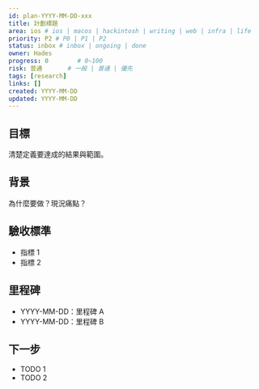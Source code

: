 ```yaml
---
id: plan-YYYY-MM-DD-xxx
title: 計劃標題
area: ios # ios | macos | hackintosh | writing | web | infra | life
priority: P2 # P0 | P1 | P2
status: inbox # inbox | ongoing | done
owner: Hades
progress: 0        # 0~100
risk: 普通       # 一般 | 普通 | 優先
tags: [research]
links: []
created: YYYY-MM-DD
updated: YYYY-MM-DD
---
```


## 目標
清楚定義要達成的結果與範圍。

## 背景
為什麼要做？現況痛點？

## 驗收標準
- 指標 1
- 指標 2

## 里程碑
- YYYY-MM-DD：里程碑 A
- YYYY-MM-DD：里程碑 B

## 下一步
- TODO 1
- TODO 2

